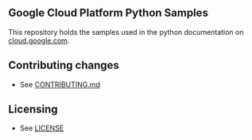 ## Google Cloud Platform Python Samples

















This repository holds the samples used in the python documentation on [cloud.google.com](https://cloud.google.com).

## Contributing changes

* See [CONTRIBUTING.md](CONTRIBUTING.md)

## Licensing

* See [LICENSE](LICENSE)
